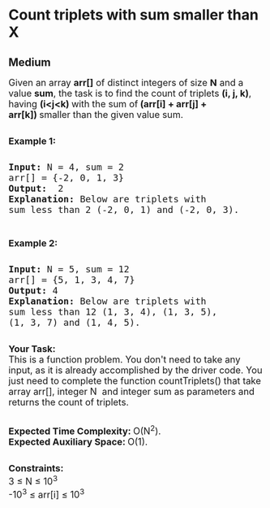 # Count triplets with sum smaller than X
## Medium 
<div class="problem-statement">
                <p></p><p><span style="font-size:18px">Given an array <strong>arr[]</strong> of distinct integers of size <strong>N</strong> and a value <strong>sum</strong>, the task is to find the count of triplets <strong>(i, j, k)</strong>, having <strong>(i&lt;j&lt;k)&nbsp;</strong>with the sum of<strong> <strong>(arr[i] + arr[j] + arr[k])</strong>&nbsp;</strong>smaller than the given value sum.</span></p>

<p><br>
<strong><span style="font-size:18px"><strong>Example 1:</strong></span></strong></p>

<pre><strong>
<span style="font-size:18px"><strong>Input: </strong></span></strong><span style="font-size:18px">N = 4, sum = 2
arr[] = {-2, 0, 1, 3}</span><strong><span style="font-size:18px">
<strong>Output:</strong>  </span></strong><span style="font-size:18px">2</span><strong><span style="font-size:18px">
<strong>Explanation</strong>: </span></strong><span style="font-size:18px">Below are triplets with 
sum less than 2 (-2, 0, 1) and (-2, 0, 3). </span>
</pre>

<p>&nbsp;</p>

<p><strong><span style="font-size:18px"><strong>Example 2:</strong></span></strong></p>

<pre><strong>
<span style="font-size:18px"><strong>Input: </strong></span></strong><span style="font-size:18px">N = 5, sum = 12
arr[] = {5, 1, 3, 4, 7}</span><strong><span style="font-size:18px">
<strong>Output:</strong> </span></strong><span style="font-size:18px">4</span><strong><span style="font-size:18px">
<strong>Explanation</strong>: </span></strong><span style="font-size:18px">Below are triplets with 
sum less than 12 (1, 3, 4), (1, 3, 5), 
(1, 3, 7) and (1, 4, 5).
</span></pre>

<p><br>
<strong><span style="font-size:18px"><strong>Your Task:</strong></span></strong><br>
<span style="font-size:18px">This is a function problem. You don't need to take any input, as it is already accomplished by the driver code. You just need to complete the function countTriplets() that take array arr[],&nbsp;integer N&nbsp; and integer&nbsp;sum&nbsp;as parameters and returns the count of triplets.</span></p>

<p><br>
<strong><span style="font-size:18px"><strong>Expected Time Complexity:</strong> </span></strong><span style="font-size:18px">O(N<sup>2</sup>).</span><br>
<strong><span style="font-size:18px"><strong>Expected Auxiliary Space:</strong> </span></strong><span style="font-size:18px">O(1).</span></p>

<div><br>
<strong><span style="font-size:18px"><strong>Constraints:</strong></span></strong><br>
<span style="font-size:18px">3 ≤ N ≤ 10<sup>3</sup></span></div>

<div><span style="font-size:18px">-10<sup>3</sup>&nbsp;≤ arr[i]&nbsp;≤ 10<sup>3</sup></span></div>
 <p></p>
            </div>